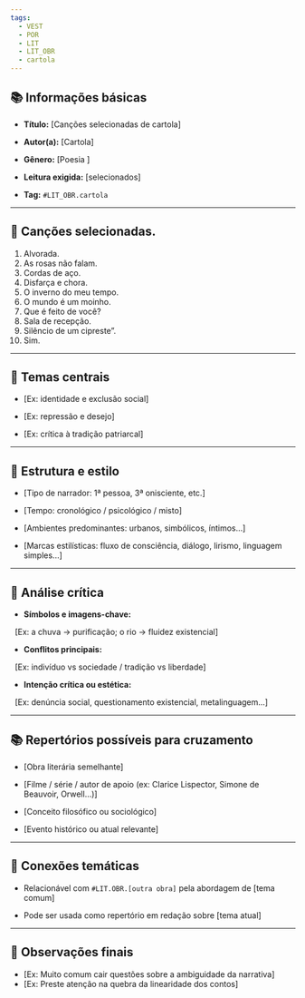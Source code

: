 ```yaml
---
tags:
  - VEST
  - POR
  - LIT
  - LIT_OBR
  - cartola
---
```

## 📚 Informações básicas

- **Título:** [Canções selecionadas de cartola]

- **Autor(a):** [Cartola]

- **Gênero:** [Poesia ]

- **Leitura exigida:** [selecionados]

- **Tag:** `#LIT_OBR.cartola`

---
## 🧠 Canções selecionadas.

1. Alvorada.
2. As rosas não falam.
3. Cordas de aço.
4. Disfarça e chora.
5. O inverno do meu tempo.
6. O mundo é um moinho.
7. Que é feito de você?
8. Sala de recepção.
9. Silêncio de um cipreste”.
10. Sim.

---
## 🧠 Temas centrais

- [Ex: identidade e exclusão social]  

- [Ex: repressão e desejo]  

- [Ex: crítica à tradição patriarcal]

---
## 📝 Estrutura e estilo

- [Tipo de narrador: 1ª pessoa, 3ª onisciente, etc.]  

- [Tempo: cronológico / psicológico / misto]  

- [Ambientes predominantes: urbanos, simbólicos, íntimos...]  

- [Marcas estilísticas: fluxo de consciência, diálogo, lirismo, linguagem simples...]
---
## 🎯 Análise crítica

- **Símbolos e imagens-chave:**  

  [Ex: a chuva → purificação; o rio → fluidez existencial]  

- **Conflitos principais:**  

  [Ex: indivíduo vs sociedade / tradição vs liberdade]  

- **Intenção crítica ou estética:**  

  [Ex: denúncia social, questionamento existencial, metalinguagem...]

---
## 📚 Repertórios possíveis para cruzamento

- [Obra literária semelhante]  

- [Filme / série / autor de apoio (ex: Clarice Lispector, Simone de Beauvoir, Orwell...)]  

- [Conceito filosófico ou sociológico]  

- [Evento histórico ou atual relevante]  

---  
## 🧩 Conexões temáticas

- Relacionável com `#LIT.OBR.[outra obra]` pela abordagem de [tema comum]

- Pode ser usada como repertório em redação sobre [tema atual]

---  
## 📌 Observações finais

- [Ex: Muito comum cair questões sobre a ambiguidade da narrativa]
- [Ex: Preste atenção na quebra da linearidade dos contos]